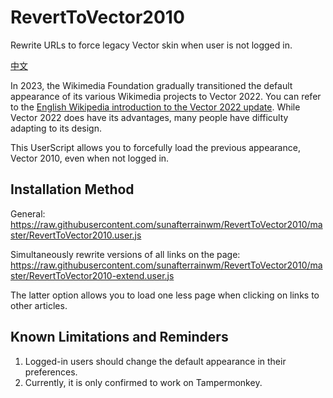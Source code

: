 RevertToVector2010
====
Rewrite URLs to force legacy Vector skin when user is not logged in.

[中文](README_zh.md)

In 2023, the Wikimedia Foundation gradually transitioned the default appearance of its various Wikimedia projects to Vector 2022. You can refer to the [English Wikipedia introduction to the Vector 2022 update](https://en.wikipedia.org/wiki/Wikipedia:Vector_2022). While Vector 2022 does have its advantages, many people have difficulty adapting to its design.

This UserScript allows you to forcefully load the previous appearance, Vector 2010, even when not logged in.

## Installation Method
General:
https://raw.githubusercontent.com/sunafterrainwm/RevertToVector2010/master/RevertToVector2010.user.js

Simultaneously rewrite versions of all links on the page:
https://raw.githubusercontent.com/sunafterrainwm/RevertToVector2010/master/RevertToVector2010-extend.user.js

The latter option allows you to load one less page when clicking on links to other articles.

## Known Limitations and Reminders
1. Logged-in users should change the default appearance in their preferences.
2. Currently, it is only confirmed to work on Tampermonkey.
